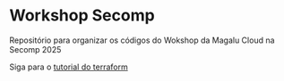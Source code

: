 # Workshop Secomp
Repositório para organizar os códigos do Wokshop da Magalu Cloud na Secomp 2025

Siga para o [tutorial do terraform](terraform/README.md)